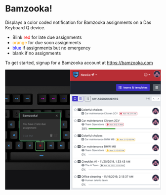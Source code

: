 # Bamzooka!

Displays a color coded notification for Bamzooka assignments on a Das Keyboard Q device.

- Blink <span style="color:red">red</span> for late due assignments
- <span style="color: orange">orange</span> for due soon assignments
- <span style="color: blue">blue</span> if assignments but no emergency
- blank if no assignments

To get started, signup for a Bamzooka account at <https://bamzooka.com>

![Bamzooka on a Das Keybaord Q](assets/image.png "Das Keyboard Bamzooka applet")
